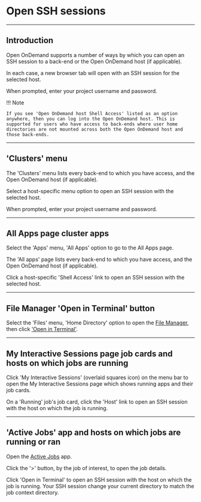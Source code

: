 # Open SSH sessions

---

## Introduction

Open OnDemand supports a number of ways by which you can open an SSH session to a back-end or the Open OnDemand host (if applicable).

In each case, a new browser tab will open with an SSH session for the selected host.

When prompted, enter your project username and password.

!!! Note

    If you see 'Open OnDemand host Shell Access' listed as an option anywhere, then you can log into the Open OnDemand host. This is supported for users who have access to back-ends where user home directories are not mounted across both the Open OnDemand host and those back-ends.

---

## 'Clusters' menu

The 'Clusters' menu lists every back-end to which you have access, and the Open OnDemand host (if applicable).

Select a host-specific menu option to open an SSH session with the selected host.

When prompted, enter your project username and password.

---

## All Apps page cluster apps

Select the 'Apps' menu, 'All Apps' option to go to the All Apps page.

The 'All apps' page lists every back-end to which you have access, and the Open OnDemand host (if applicable).

Click a host-specific 'Shell Access' link to open an SSH session with the selected host.

---

## File Manager 'Open in Terminal' button

Select the 'Files' menu, 'Home Directory' option to open the [File Manager](./files.md#file-manager), then click ['Open in Terminal'](./files.md#open-in-terminal).

---

## My Interactive Sessions page job cards and hosts on which jobs are running

Click 'My Interactive Sessions' (overlaid squares icon) on the menu bar to open the My Interactive Sessions page which shows running apps and their job cards.

On a 'Running' job's job card, click the 'Host' link to open an SSH session with the host on which the job is running.

---

## 'Active Jobs' app and hosts on which jobs are running or ran

Open the [Active Jobs](apps/active-jobs.md) app.

Click the '>' button, by the job of interest, to open the job details.

Click 'Open in Terminal' to open an SSH session with the host on which the job is running. Your SSH session change your current directory to match the job context directory.
